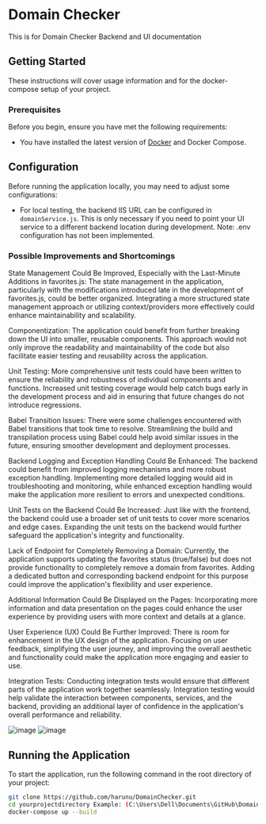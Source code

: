 # Domain Checker

This is for Domain Checker Backend and UI documentation

## Getting Started

These instructions will cover usage information and for the docker-compose setup of your project.

### Prerequisites

Before you begin, ensure you have met the following requirements:
- You have installed the latest version of [Docker](https://www.docker.com/products/docker-desktop) and Docker Compose.

## Configuration

Before running the application locally, you may need to adjust some configurations:

- For local testing, the backend IIS URL can be configured in `domainService.js`. This is only necessary if you need to point your UI service to a different backend location during development. Note: .env configuration has not been implemented. 

### Possible Improvements and Shortcomings

State Management Could Be Improved, Especially with the Last-Minute Additions in favorites.js:
The state management in the application, particularly with the modifications introduced late in the development of favorites.js, could be better organized. Integrating a more structured state management approach or utilizing context/providers more effectively could enhance maintainability and scalability.

Componentization:
The application could benefit from further breaking down the UI into smaller, reusable components. This approach would not only improve the readability and maintainability of the code but also facilitate easier testing and reusability across the application.

Unit Testing:
More comprehensive unit tests could have been written to ensure the reliability and robustness of individual components and functions. Increased unit testing coverage would help catch bugs early in the development process and aid in ensuring that future changes do not introduce regressions.

Babel Transition Issues:
There were some challenges encountered with Babel transitions that took time to resolve. Streamlining the build and transpilation process using Babel could help avoid similar issues in the future, ensuring smoother development and deployment processes.

Backend Logging and Exception Handling Could Be Enhanced:
The backend could benefit from improved logging mechanisms and more robust exception handling. Implementing more detailed logging would aid in troubleshooting and monitoring, while enhanced exception handling would make the application more resilient to errors and unexpected conditions.

Unit Tests on the Backend Could Be Increased:
Just like with the frontend, the backend could use a broader set of unit tests to cover more scenarios and edge cases. Expanding the unit tests on the backend would further safeguard the application's integrity and functionality.

Lack of Endpoint for Completely Removing a Domain:
Currently, the application supports updating the favorites status (true/false) but does not provide functionality to completely remove a domain from favorites. Adding a dedicated button and corresponding backend endpoint for this purpose could improve the application's flexibility and user experience.

Additional Information Could Be Displayed on the Pages:
Incorporating more information and data presentation on the pages could enhance the user experience by providing users with more context and details at a glance.

User Experience (UX) Could Be Further Improved:
There is room for enhancement in the UX design of the application. Focusing on user feedback, simplifying the user journey, and improving the overall aesthetic and functionality could make the application more engaging and easier to use.

Integration Tests:
Conducting integration tests would ensure that different parts of the application work together seamlessly. Integration testing would help validate the interaction between components, services, and the backend, providing an additional layer of confidence in the application's overall performance and reliability.

![image](https://github.com/harunu/DomainChecker/assets/34203838/c02cc7b4-b4e0-48fe-a98f-4ccb62339125)
![image](https://github.com/harunu/DomainChecker/assets/34203838/a4965ecb-6d59-4989-9976-05ecbba385b1)
## Running the Application

To start the application, run the following command in the root directory of your project:

```bash
git clone https://github.com/harunu/DomainChecker.git
cd yourprojectdirectory Example: (C:\Users\Dell\Documents\GitHub\DomainChecker)
docker-compose up --build


